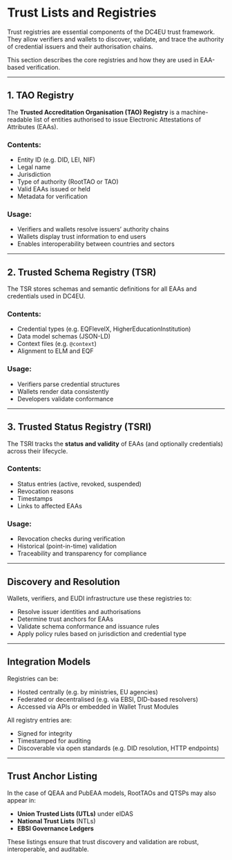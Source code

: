 # Trust Lists and Registries

Trust registries are essential components of the DC4EU trust framework. They allow verifiers and wallets to discover, validate, and trace the authority of credential issuers and their authorisation chains.

This section describes the core registries and how they are used in EAA-based verification.

---

## 1. TAO Registry

The **Trusted Accreditation Organisation (TAO) Registry** is a machine-readable list of entities authorised to issue Electronic Attestations of Attributes (EAAs).

### Contents:
- Entity ID (e.g. DID, LEI, NIF)  
- Legal name  
- Jurisdiction  
- Type of authority (RootTAO or TAO)  
- Valid EAAs issued or held  
- Metadata for verification

### Usage:
- Verifiers and wallets resolve issuers’ authority chains  
- Wallets display trust information to end users  
- Enables interoperability between countries and sectors

---

## 2. Trusted Schema Registry (TSR)

The TSR stores schemas and semantic definitions for all EAAs and credentials used in DC4EU.

### Contents:
- Credential types (e.g. EQFlevelX, HigherEducationInstitution)  
- Data model schemas (JSON-LD)  
- Context files (e.g. `@context`)  
- Alignment to ELM and EQF

### Usage:
- Verifiers parse credential structures  
- Wallets render data consistently  
- Developers validate conformance

---

## 3. Trusted Status Registry (TSRI)

The TSRI tracks the **status and validity** of EAAs (and optionally credentials) across their lifecycle.

### Contents:
- Status entries (active, revoked, suspended)  
- Revocation reasons  
- Timestamps  
- Links to affected EAAs

### Usage:
- Revocation checks during verification  
- Historical (point-in-time) validation  
- Traceability and transparency for compliance

---

## Discovery and Resolution

Wallets, verifiers, and EUDI infrastructure use these registries to:

- Resolve issuer identities and authorisations  
- Determine trust anchors for EAAs  
- Validate schema conformance and issuance rules  
- Apply policy rules based on jurisdiction and credential type

---

## Integration Models

Registries can be:
- Hosted centrally (e.g. by ministries, EU agencies)  
- Federated or decentralised (e.g. via EBSI, DID-based resolvers)  
- Accessed via APIs or embedded in Wallet Trust Modules

All registry entries are:
- Signed for integrity  
- Timestamped for auditing  
- Discoverable via open standards (e.g. DID resolution, HTTP endpoints)

---

## Trust Anchor Listing

In the case of QEAA and PubEAA models, RootTAOs and QTSPs may also appear in:

- **Union Trusted Lists (UTLs)** under eIDAS  
- **National Trust Lists** (NTLs)  
- **EBSI Governance Ledgers**

These listings ensure that trust discovery and validation are robust, interoperable, and auditable.
